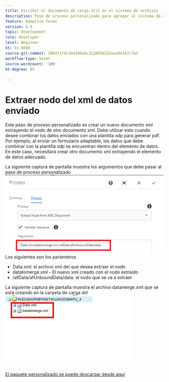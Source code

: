 ```yaml
---
title: Escribir el documento de carga útil en el sistema de archivos
description: Paso de proceso personalizado para agregar al sistema de archivos el tamaño del documento de escritura en la carpeta de carga útil
feature: Adaptive Forms
version: 6.5
topic: Development
role: Developer
level: Beginner
kt: kt-9860
source-git-commit: 160471fdc34439da6c312d65b252eaa941b7c7a2
workflow-type: tm+mt
source-wordcount: '180'
ht-degree: 0%

---
```


# Extraer nodo del xml de datos enviado

Este paso de proceso personalizado es crear un nuevo documento xml extrayendo el nodo de otro documento xml. Debe utilizar esto cuando desee combinar los datos enviados con una plantilla xdp para generar pdf. Por ejemplo, al enviar un formulario adaptable, los datos que debe combinar con la plantilla xdp se encuentran dentro del elemento de datos. En este caso, necesitará crear otro documento xml extrayendo el elemento de datos adecuado.

La siguiente captura de pantalla muestra los argumentos que debe pasar al paso de proceso personalizado
![paso del proceso](assets/create-xml-process-step.png)
Los siguientes son los parámetros
* Data.xml: el archivo xml del que desea extraer el nodo
* datatomerge.xml - El nuevo xml creado con el nodo extraído
* /afData/afUnboundData/data: el nodo que se va a extraer


La siguiente captura de pantalla muestra el archivo datamerge.xml que se está creando en la carpeta de carga útil
![create-xml](assets/create-xml.png)

[El paquete personalizado se puede descargar desde aquí](/help/forms/assets/common-osgi-bundles/SetValueApp.core-1.0-SNAPSHOT.jar)